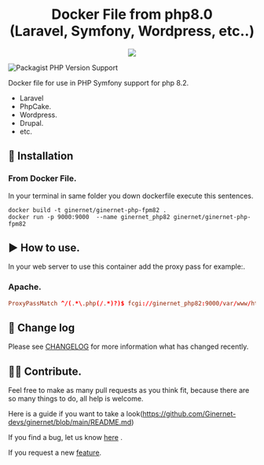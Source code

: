 <h1 align="center">
 Docker File from php8.0  <br>
 (Laravel, Symfony, Wordpress, etc..)
</h1>

<p align="center">
    <img src="https://cli.ginernet.com/assets/img/logo.png">	
</p>


![Packagist PHP Version Support](https://img.shields.io/badge/php-%5E8.2-blue)


Docker file for use in PHP Symfony support for php 8.2.
- Laravel
- PhpCake.
- Wordpress.
- Drupal.
- etc.




## 🚀 Installation
### From Docker File.

In your terminal in same folder you down dockerfile execute this sentences.
```terminal
docker build -t ginernet/ginernet-php-fpm82 .
docker run -p 9000:9000  --name ginernet_php82 ginernet/ginernet-php-fpm82 
```

## :arrow_forward: How to use.
In your web server to use this container add the proxy pass for example:.
### Apache.
```conf
ProxyPassMatch ^/(.*\.php(/.*)?)$ fcgi://ginernet_php82:9000/var/www/html/public/$1
```

## :mag_right: Change log
Please see <a href="https://github.com/Ginernet-devs/docker-php-8.5.2/blob/main/changelog.md">CHANGELOG</a> for more information what has changed recently.



## :superhero_woman: Contribute.
Feel free to make as many pull requests as you think fit, because there are so many things to do, all help is welcome.

Here is a guide if you want to take a look(https://github.com/Ginernet-devs/ginernet/blob/main/README.md)

If you find a bug, let us know <a href="https://github.com/Ginernet-devs/docker-php-8.5.2/issues">here</a> .

If you request a new  <a href ="https://github.com/Ginernet-devs/docker-php-8.5.2/issues"> feature</a>.
